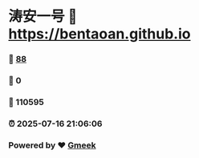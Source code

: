 # 涛安一号 :link: https://bentaoan.github.io 
### :page_facing_up: [88](https://bentaoan.github.io/tag.html) 
### :speech_balloon: 0 
### :hibiscus: 110595 
### :alarm_clock: 2025-07-16 21:06:06 
### Powered by :heart: [Gmeek](https://github.com/Meekdai/Gmeek)
